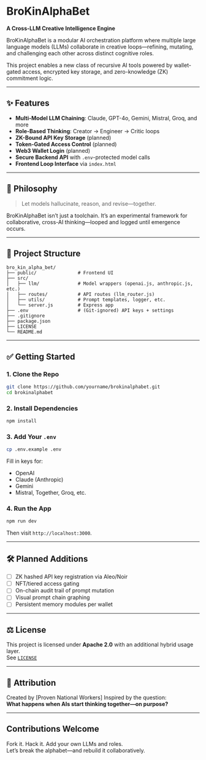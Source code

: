 # BroKinAlphaBet  
**A Cross-LLM Creative Intelligence Engine**

BroKinAlphaBet is a modular AI orchestration platform where multiple large language models (LLMs) collaborate in creative loops—refining, mutating, and challenging each other across distinct cognitive roles.

This project enables a new class of recursive AI tools powered by wallet-gated access, encrypted key storage, and zero-knowledge (ZK) commitment logic.

---

## ✨ Features

- **Multi-Model LLM Chaining**: Claude, GPT-4o, Gemini, Mistral, Groq, and more  
- **Role-Based Thinking**: Creator → Engineer → Critic loops  
- **ZK-Bound API Key Storage** (planned)  
- **Token-Gated Access Control** (planned)  
- **Web3 Wallet Login** (planned)  
- **Secure Backend API** with `.env`-protected model calls  
- **Frontend Loop Interface** via `index.html`

---

## 🧠 Philosophy

> Let models hallucinate, reason, and revise—together.

BroKinAlphaBet isn’t just a toolchain. It’s an experimental framework for collaborative, cross-AI thinking—looped and logged until emergence occurs.

---

## 🔧 Project Structure

```
bro_kin_alpha_bet/
├── public/               # Frontend UI
├── src/
│   ├── llm/              # Model wrappers (openai.js, anthropic.js, etc.)
│   ├── routes/           # API routes (llm_router.js)
│   ├── utils/            # Prompt templates, logger, etc.
│   └── server.js         # Express app
├── .env                  # (Git-ignored) API keys + settings
├── .gitignore
├── package.json
├── LICENSE
└── README.md
```

---

## ✅ Getting Started

### 1. Clone the Repo
```bash
git clone https://github.com/yourname/brokinalphabet.git
cd brokinalphabet
```

### 2. Install Dependencies
```bash
npm install
```

### 3. Add Your `.env`
```bash
cp .env.example .env
```
Fill in keys for:
- OpenAI  
- Claude (Anthropic)  
- Gemini  
- Mistral, Together, Groq, etc.

### 4. Run the App
```bash
npm run dev
```

Then visit `http://localhost:3000`.

---

## 🛠 Planned Additions

- [ ] ZK hashed API key registration via Aleo/Noir  
- [ ] NFT/tiered access gating  
- [ ] On-chain audit trail of prompt mutation  
- [ ] Visual prompt chain graphing  
- [ ] Persistent memory modules per wallet

---

## ⚖ License

This project is licensed under **Apache 2.0** with an additional hybrid usage layer.  
See [`LICENSE`](./LICENSE)

---

## 🧬 Attribution

Created by [Proven National Workers]
Inspired by the question:  
**What happens when AIs start thinking together—on purpose?**

---

## Contributions Welcome

Fork it. Hack it. Add your own LLMs and roles.  
Let’s break the alphabet—and rebuild it collaboratively.
